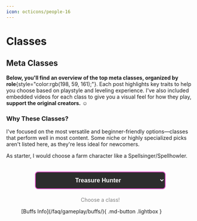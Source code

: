 ```yaml
---
icon: octicons/people-16
---
```


<style>
    .class-card {
        display: none;
        margin-bottom: 20px;
        border-radius: 5px;
    }
    .class-card.active {
        display: block;
    }
    .filter-container {
        display: flex;
        justify-content: center;
        padding-top: 20px;
        margin-bottom: 20px;
        width: 100%;
    }
    .class-filter {
        padding: 12px 16px;
        font-size: 16px;
        width: 100%;
        max-width: 350px;
        border: 2px solid #c63ba1;
        border-radius: 8px;
        background-color: #2d2d2d;
        color: white;
        font-weight: bold;
        cursor: pointer;
        transition: all 0.3s ease;
        text-align: center;
    }
    .class-filter {
        border-color: #d94bc1;
    }
    .class-filter:focus {
        outline: none;
        box-shadow: 0 0 0 3px rgba(198, 59, 161, 0.3);
    }
    .class-filter option {
        color: white;
        background-color: #2d2d2d;
        padding: 8px;
    }
    .class-filter optgroup {
        color: #c63ba1;
        font-weight: bold;
        font-style: normal;
        background-color: #1d1d1d;
    }
    .class-filter optgroup option {
        padding-left: 20px;
    }
    .class-card iframe {
      display: block;
      margin: 0 auto;
      max-width: 100%;
    }
</style>

# Classes

## Meta Classes

**Below, you'll find an overview of the top meta classes, organized by role**{style="color:rgb(198, 59, 161);"}. Each post highlights key traits to help you choose based on playstyle and leveling experience. I've also included embedded videos for each class to give you a visual feel for how they play, **support the original creators.** ☺️

### Why These Classes?

I've focused on the most versatile and beginner-friendly options—classes that perform well in most content. Some niche or highly specialized picks aren't listed here, as they're less ideal for newcomers.

As starter, I would choose a farm character like a Spellsinger/Spellhowler.

<div class="filter-container">
    <select id="classFilter" class="class-filter">
        <optgroup label="Daggers">
            <option value="treasure-hunter">Treasure Hunter</option>
            <option value="abyss-walker">Abyss Walker</option>
            <option value="plainswalker">Plainswalker</option>
        </optgroup>
        <optgroup label="Other Fighters">
            <option value="tyrant">Tyrant</option>
            <option value="titan">Titan</option>
            <option value="gladiator">Gladiator</option>
        </optgroup>
        <optgroup label="Archers">
            <option value="phantom-ranger">Phantom Ranger</option>
            <option value="hawkeye">Hawkeye</option>
            <option value="silver-ranger">Silver Ranger</option>
        </optgroup>
        <optgroup label="Mages">
            <option value="necromancer">Necromancer</option>
            <option value="spellsinger">Spellsinger</option>
            <option value="sorcerer">Sorcerer</option>
            <option value="spellhowler">Spellhowler</option>
        </optgroup>
        <optgroup label="Support">
            <option value="bishop">Bishop</option>
            <option value="warlord">Warlord</option>
            <option value="dominator">Dominator</option>
        </optgroup>
        <optgroup label="Economy">
            <option value="spoiler">Spoiler</option>
            <option value="artisan">Artisan</option>
        </optgroup>
    </select>
</div>

<p style="color:grey; text-align:center;">Choose a class!</p>

<div id="treasure-hunter" class="class-card">
    <h2>Treasure Hunter</h2>
    <p>Great lethal damage, has access to Dash that can be up most of the time. Broken melee assassin.</p>
    <p>- <strong>Leveling:</strong> Medium</p>
    <p>- <strong>Strengths:</strong> <span class="strengths">Burst Damage, close combat PvP, DM Events</span></p>
    <iframe width="399" height="226" src="https://www.youtube.com/embed/aOgVeADIGV0" frameborder="0" allowfullscreen></iframe>
</div>

<div id="abyss-walker" class="class-card">
    <h2>Abyss Walker</h2>
    <p>Low maximum HP, Balanced offensive capabilities. Treasure Hunter more preferable for quick disengage and higher HP.</p>
    <p>- <strong>Leveling:</strong> Medium</p>
    <p>- <strong>Strengths:</strong> <span class="strengths">Burst Damage, close combat PvP</span></p>
    <iframe width="399" height="226" src="https://www.youtube.com/embed/p8938aIAKHo" frameborder="0" allowfullscreen></iframe>
</div>

<div id="plainswalker" class="class-card">
    <h2>Plainswalker</h2>
    <p>Bit higher evasion, specializing in mobility and using skills for damaging, low damage on hits. Treasure Hunter more preferable for higher HP and better damage.</p>
    <p>- <strong>Leveling:</strong> Medium</p>
    <p>- <strong>Strengths:</strong> <span class="strengths">Evasion, Mobility</span></p>
    <iframe width="399" height="226" src="https://www.youtube.com/embed/vl9YF89d0hU" frameborder="0" allowfullscreen></iframe>
</div>

<div id="tyrant" class="class-card">
    <h2>Tyrant</h2>
    <p>Versatile PvP brawler class using fist weapons, deadliest on Low HP with Zealot. Combines range skills with powerful close-combat combos.</p>
    <p>- <strong>Leveling:</strong> Medium</p>
    <p>- <strong>Strengths:</strong> <span class="strengths">HP, Burst Combos, PvE/PvP mix, Olympiad</span></p>
    <iframe width="399" height="226" src="https://www.youtube.com/embed/km9de1lEqck" frameborder="0" allowfullscreen></iframe>
</div>

<div id="titan" class="class-card">
    <h2>Titan</h2>
    <p>High HP and broken melee damage on low HP. Performs exceptionally in boss encounters. For Solo farm mages are more preferable due to being limited to melee in a large population server with lot of mages.</p>
    <p>- <strong>Leveling:</strong> Medium</p>
    <p>- <strong>Strengths:</strong> <span class="strengths">High HP, AoE Damage with Spear, Boss Killer, DM events</span></p>
    <iframe width="399" height="226" src="https://www.youtube.com/embed/DsF0ve8ZYzA" frameborder="0" allowfullscreen></iframe>
</div>

<div id="gladiator" class="class-card">
    <h2>Gladiator</h2>
    <p>Skilled dual-sword fighter more effective in Olympiad. Balanced melee and ranged abilities.</p>
    <p>- <strong>Leveling:</strong> Slow</p>
    <p>- <strong>Strengths:</strong> <span class="strengths">Great 1v1 combat, ranged attack options, high defenses, Olympiad</span></p>
    
    <iframe width="399" height="226" src="https://www.youtube.com/embed/n0XzV1NFdMM" frameborder="0" allowfullscreen></iframe>
</div>

<div id="phantom-ranger" class="class-card">
    <h2>Phantom Ranger</h2>
    <p>Highest burst damage among archers but comes with lower durability. Hawkeye more preferable.</p>
    <p>- <strong>Leveling:</strong> Slower</p>
    <p>- <strong>Strengths:</strong> <span class="strengths">High Damage, PvP DPS</span></p>
    <iframe width="399" height="226" src="https://www.youtube.com/embed/JvYSaiBc4gU" frameborder="0" allowfullscreen></iframe>
</div>

<div id="hawkeye" class="class-card">
    <h2>Hawkeye</h2>
    <p>Balanced archer with superior HP. Great for surviving and kiting enemies from range. Hit based <a href="/faq/gameplay/abbreviations">(F1)</a> Archer.</p>
    <p>- <strong>Leveling:</strong> Slower</p>
    <p>- <strong>Strengths:</strong> <span class="strengths">Durability, Balanced Stats</span></p>
    <h3>Buff Setup</h3>
    <figure><a href="https://postimg.cc/181t4D2x"><image src="https://i.postimg.cc/2SVBcwx5/Hawkeye.png"></image></a></figure>

    <p>If you are pulling or just need <strong style="color:yellow;">Movement Speed</strong> for moving around the world, cancel Chant of Victory and Apply <strong style="color:yellow;">Prophecy of Wind</strong> instead.</p>

    <p>Daggers have higher attack speed, therefore you can have better uptime of Dash if you use it with a Dagger. Use a <strong style="color:red;">Rsk. Haste</strong> dagger like <strong style="color:red;">Cursed Dagger</strong>, when <strong style="color:red;">HP drops to 60%</strong> or lower, it increases Atk. Speed as well.</p>

    <p>In Deathmatches you can also skip Windwalk and Song of Wind and get more resists as you won't be moving around too much.</p>

    <h3>Video</h3>

    <iframe width="399" height="226" src="https://www.youtube.com/embed/pGkkp3C1zVk" frameborder="0" allowfullscreen></iframe>
</div>

<div id="silver-ranger" class="class-card">
  <h2>Silver Ranger</h2>
  <p>Fast attack speed with balanced HP and good movement speed. Skill type build requires committing to fights due to cast time. Hawkeye more preferable.</p>
  <p>- <strong>Leveling:</strong> Slower</p>
  <p>- <strong>Strengths:</strong> <span class="strengths">Attack Speed, Mobility</span></p>
  <h3>Buff Setup</h3>
  <figure>
    <a href="https://postimg.cc/F1wJ28FV">
    <image src="https://i.postimg.cc/Wb16JcQC/Silver-Ranger.png"></image>
    </a>
  </figure>

  <p>Feel free to change around the shield buffs for other resists or trying to remove Berserker Spirit. Most of the players are playing either <strong style="color:purple;">Necromancer</strong> or <strong style="color:cyan;">Spellsinger</strong>, so you can stack more <strong style="color:purple;">Unholy</strong> +  <strong style="color:cyan;">Water resists</strong> against them.</p>

  <p>For farming, a <strong style="color:red;">more critical based buffs</strong> are preferred.</p>

  <p>If you are pulling or just need <strong style="color:yellow;">Movement Speed</strong> for moving around the world, cancel Chant of Victory and Apply <strong style="color:yellow;">Prophecy of Wind</strong> instead. Chant of Victory is nice for Extra P. Def. when you feel like you are taking too much damage from monsters. I recommend checking out the <a href="/faq/gameplay/monsters">Monsters Page</a> and <a href="/faq/gameplay/buffs">Buffs Page</a> as well for more insight.</p>

  <p>In Deathmatches you can also skip Windwalk and Song of Wind and get more resists as you won't be moving around too much.</p>

  <h3>Video</h3>
  <iframe width="399" height="226" src="https://www.youtube.com/embed/YGUVCegLs9Y" frameborder="0" allowfullscreen></iframe>
</div>

<div id="necromancer" class="class-card">
    <h2>Necromancer</h2>
    <p>Durable mage using Transfer Pain to tank damage. Good for solo play.</p>
    <p>- <strong>Leveling:</strong> Fast</p>
    <p>- <strong>Strengths:</strong> <span class="strengths">Survivability, Debuffs, Single target PvE, Curse Death Link, Vampiric Claw</span></p>
    <iframe width="399" height="226" src="https://www.youtube.com/embed/9gpCHKUK2Xs" frameborder="0" allowfullscreen></iframe>
</div>

<div id="spellsinger" class="class-card">
  <h2>Spellsinger</h2>
  <p>Fast-casting water magic specialist. Effective in both PvE and PvP. Sustains HP by Battle Healing themselves.</p>
  <p>- <strong>Leveling:</strong> Fast</p>
  <p>- <strong>Strengths:</strong> <span class="strengths">Casting Speed, access to AoE and Cancel (removes buffs)</span></p>
  <h3>Buff Setup</h3>
  <figure>
  <a href="https://postimg.cc/PLNDGjDK">
  <img src="https://i.postimg.cc/cJBBn1Lq/Spellsinger.png"></img>
  </a>
  </figure>

  <p>Feel free to test without the shield buffs, concentration for other resists or trying to remove Berserker Spirit.</p>

  <p>If you want more Movement Speed, apply Magnus Chant instead of Prophecy of Water.</p>

  <p>If you want to save some adena for Mana Potions: Use Magnus Chant, Clarity and/or Song of Meditation.</p>

  <p>In Deathmatches you can also skip Windwalk and Song of Wind and get more resists as you won't be moving around too much.</p>

  <h3>Video</h3>
  <iframe width="399" height="226" src="https://www.youtube.com/embed/fwDoh4Fk1xg" frameborder="0" allowfullscreen></iframe>
</div>

<div id="sorcerer" class="class-card">
    <h2>Sorcerer</h2>
    <p>Fire mage with balanced casting speed and powerful AoE spells. Sustains HP by Battle Healing themselves. Spellsinger/Spellhowler more preferable.</p>
    <p>- <strong>Leveling:</strong> Fast</p>
    <p>- <strong>Strengths:</strong> <span class="strengths">access to AoE and Cancel (removes buffs), Versatility</span></p>
    <iframe width="399" height="226" src="https://www.youtube.com/embed/LKTji4TeSiI?start=601" frameborder="0" allowfullscreen></iframe>
</div>

<div id="spellhowler" class="class-card">
    <h2>Spellhowler</h2>
    <p>Dark magic user with slow casting but high magical damage. Low Maximum HP.</p>
    <p>- <strong>Leveling:</strong> Fast</p>
    <p>- <strong>Strengths:</strong> <span class="strengths">PvE beast, great sustain due to Vampiric Claw in trains, Curse Death Link, access to AoE</span></p>
    <iframe width="399" height="226" src="https://www.youtube.com/embed/a-nm-x5mC2I" frameborder="0" allowfullscreen></iframe>
</div>

<div id="bishop" class="class-card">
    <h2>Bishop</h2>
    <p>The best healer class in the game. Good for group PvE & PvP content. Not ideal for solo players.</p>
    <p>- <strong>Leveling:</strong> Limited to killing undead monsters.</p>
    <p>- <strong>Strengths:</strong> <span class="strengths">Healing, Resurrection, Party Support</span></p>
    <iframe width="399" height="226" src="https://www.youtube.com/embed/0BthJh62mL0" frameborder="0" allowfullscreen></iframe>
</div>

<div id="warlord" class="class-card">
    <h2>Warlord</h2>
    <p>Stunner / Stop party for PvP and Sieges. Good for group PvP content. Not ideal for solo players.</p>
    <p>- <strong>Leveling:</strong> Slow</p>
    <p>- <strong>Strengths:</strong> <span class="strengths">Stun, High HP</span></p>
    <iframe width="399" height="226" src="https://www.youtube.com/embed/3CbbG8KJkN4" frameborder="0" allowfullscreen></iframe>
</div>

<div id="dominator" class="class-card">
    <h2>Dominator</h2>
    <p>Clan support mage that shines in group play. Not ideal for solo players. Good for group PvP content.</p>
    <p>- <strong>Leveling:</strong> Slow</p>
    <p>- <strong>Strengths:</strong> <span class="strengths">Clan Buffs, Ally Support, Mass PvP Utility: Debuffs, Olympiad</span></p>
    <iframe width="399" height="226" src="https://www.youtube.com/embed/FnkDzy9Cehs" frameborder="0" allowfullscreen></iframe>
</div>

<div id="spoiler" class="class-card">
    <h2>Spoiler</h2>
    <p>Specialist in spoiling monsters for materials. A must for players looking to fund crafting or economy roles.</p>
    <p>- <strong>Leveling:</strong> Slow</p>
    <p>- <strong>Strengths:</strong> <span class="strengths">Economy, Item Farming, PvE Utility</span></p>
    <iframe width="399" height="226" src="https://www.youtube.com/embed/4pF6tOz4Efc" frameborder="0" allowfullscreen></iframe>
</div>

<div id="artisan" class="class-card">
    <h2>Artisan</h2>
    <p>Focuses on creating gear, items, and consumables for other players and himself. Spoiler more preferable for newer players.</p>
    <p>- <strong>Leveling:</strong> Slow</p>
    <p>- <strong>Strengths:</strong> <span class="strengths">Crafting, Economy playstyle</span></p>
    <iframe width="399" height="226" src="https://www.youtube.com/embed/jd_4V6nfb2E" frameborder="0" allowfullscreen></iframe>
</div>

<figure markdown>
[Buffs Info](/faq/gameplay/buffs/){ .md-button .lightbox }
</figure>

<script>
    document.getElementById('classFilter').addEventListener('change', function() {
        document.querySelectorAll('.class-card').forEach(card => {
            card.classList.remove('active');
        });
        
        const selectedValue = this.value;
        if (selectedValue) {
            document.getElementById(selectedValue).classList.add('active');
        }
    });

    document.getElementById('classFilter').dispatchEvent(new Event('change'));
</script>
